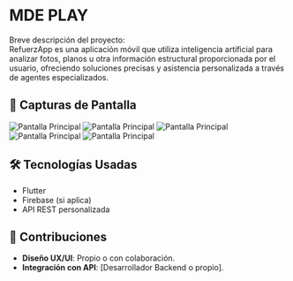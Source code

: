 # MDE PLAY

Breve descripción del proyecto:  
   RefuerzApp es una aplicación móvil que utiliza inteligencia artificial para analizar fotos, planos u otra información estructural proporcionada por el usuario, ofreciendo soluciones precisas y asistencia personalizada a través de agentes especializados.

## 📸 Capturas de Pantalla
![Pantalla Principal](../assets/screenshots/mde/imagen1.png)
![Pantalla Principal](../assets/screenshots/mde/imagen2.png)
![Pantalla Principal](../assets/screenshots/mde/imagen3.png)
![Pantalla Principal](../assets/screenshots/mde/imagen4.png)
![Pantalla Principal](../assets/screenshots/mde/imagen5.png)

## 🛠️ Tecnologías Usadas
- Flutter
- Firebase (si aplica)
- API REST personalizada


## 🤝 Contribuciones
- **Diseño UX/UI**: Propio o con colaboración.
- **Integración con API**: [Desarrollador Backend o propio].
